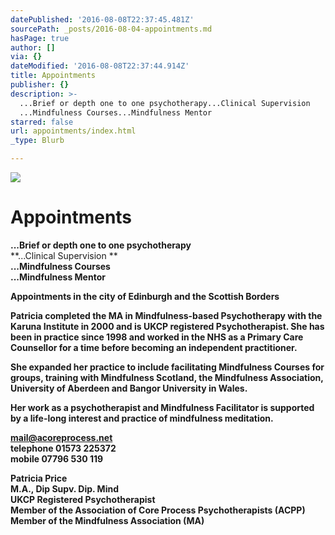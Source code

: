 ```yaml
---
datePublished: '2016-08-08T22:37:45.481Z'
sourcePath: _posts/2016-08-04-appointments.md
hasPage: true
author: []
via: {}
dateModified: '2016-08-08T22:37:44.914Z'
title: Appointments
publisher: {}
description: >-
  ...Brief or depth one to one psychotherapy...Clinical Supervision
  ...Mindfulness Courses...Mindfulness Mentor
starred: false
url: appointments/index.html
_type: Blurb

---
```

![](https://the-grid-user-content.s3-us-west-2.amazonaws.com/12727b8c-251b-4ee1-bac3-33acf75e60e2.jpg)

# Appointments

**...Brief or depth one to one psychotherapy**  
**...Clinical Supervision **  
**...Mindfulness Courses**  
**...Mindfulness Mentor**

**Appointments in the city of Edinburgh and the Scottish Borders**

**Patricia completed the MA in Mindfulness-based Psychotherapy with the Karuna Institute in 2000 and is UKCP registered Psychotherapist. She has been in practice since 1998 and worked in the NHS as a Primary Care Counsellor for a time before becoming an independent practitioner.**

**She expanded her practice to include facilitating Mindfulness Courses for groups, training with Mindfulness Scotland, the Mindfulness Association, University of Aberdeen and Bangor University in Wales.**

**Her work as a psychotherapist and Mindfulness Facilitator is supported by a life-long interest and practice of mindfulness meditation.**

**[mail@acoreprocess.net][0]**  
**telephone 01573 225372**  
**mobile 07796 530 119**

**Patricia Price**  
**M.A., Dip Supv. Dip. Mind**  
**UKCP Registered Psychotherapist**  
**Member of the Association of Core Process Psychotherapists (ACPP)**  
**Member of the Mindfulness Association (MA)**

[0]: http://mail@acoreprocess.net/ "Email"